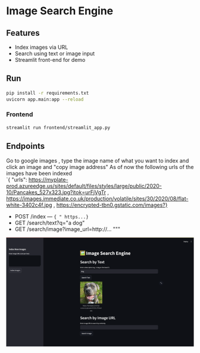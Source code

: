 
# Image Search Engine

## Features
- Index images via URL
- Search using text or image input
- Streamlit front-end for demo

## Run
```bash
pip install -r requirements.txt
uvicorn app.main:app --reload
```

### Frontend
```bash
streamlit run frontend/streamlit_app.py
```

## Endpoints
Go to google images , type the image name of what you want to index and click an image and "copy image address"
As of now the following urls of the images have been indexed\
`{ "urls": https://myplate-prod.azureedge.us/sites/default/files/styles/large/public/2020-10/Pancakes_527x323.jpg?itok=urFjVgTr , https://images.immediate.co.uk/production/volatile/sites/30/2020/08/flat-white-3402c4f.jpg , https://encrypted-tbn0.gstatic.com/images?}

- POST /index — `{ " https...}`
- GET /search/text?q="a dog"
- GET /search/image?image_url=http://...
"""

![Demo Image](demo/demo.png)